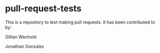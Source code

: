 # pull-request-tests

This is a repository to test making pull requests. It has been contributed to by:

Gillian Wenhold

Jonathan Gonzalez 